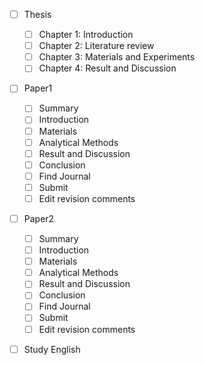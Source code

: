 - [ ] Thesis

  - [ ] Chapter 1: Introduction
  - [ ] Chapter 2: Literature review
  - [ ] Chapter 3: Materials and Experiments
  - [ ] Chapter 4: Result and Discussion
  
- [ ] Paper1

  - [ ] Summary
  - [ ] Introduction
  - [ ] Materials
  - [ ] Analytical Methods
  - [ ] Result and Discussion
  - [ ] Conclusion
  - [ ] Find Journal
  - [ ] Submit
  - [ ] Edit revision comments

- [ ] Paper2

  - [ ] Summary
  - [ ] Introduction
  - [ ] Materials
  - [ ] Analytical Methods
  - [ ] Result and Discussion
  - [ ] Conclusion
  - [ ] Find Journal
  - [ ] Submit
  - [ ] Edit revision comments

- [ ] Study English
  
